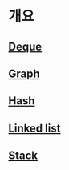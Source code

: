 # 개요

## [Deque](./Deque.md)
## [Graph](./Graph.md)
## [Hash](./Hash.md)
## [Linked list](./Linked_list.md)
## [Stack](./Stack.md)